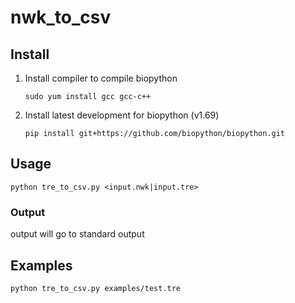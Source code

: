 # nwk_to_csv

## Install

1. Install compiler to compile biopython

   ```
   sudo yum install gcc gcc-c++
   ```

1. Install latest development for biopython (v1.69)

   ```
   pip install git+https://github.com/biopython/biopython.git
   ```

## Usage

```
python tre_to_csv.py <input.nwk|input.tre>
```

### Output

output will go to standard output 

## Examples

```
python tre_to_csv.py examples/test.tre
```
